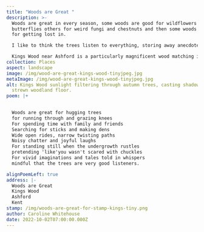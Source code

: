 ```yaml
---
title: "Woods are Great "
description: >-
  Woods are great in every season, some woods are good for wildflowers and
  butterflies others for weird fungi and chestnuts and then some woods are good
  for getting lost in. 

  I like to think the trees listen to everything, storing away anecdotes to dream about through a long winter's hibernation.

  Kings Wood near Ashford is a particularly magnificent wood matching its grand name.
collection: Places
aspect: landscape
image: /img/wood-are-great-kings-wood-tinyjpeg.jpg
metaImage: /img/wood-are-great-kings-wood-tinyjpeg.jpg
alt: Kings Wood sunlight filtering through autumn trees, casting shadows on leaf
  strewn woodland floor.
poem: |+
  

  Woods are great for hugging trees 
  for running through and grazing knees
  For spending time with family and friends 
  Searching for sticks and making dens
  Wide open rides, narrow twisting paths
  Noisy chatter and joyful laughs
  For standing still when the undergrowth rustles 
  pretending 'like'you wasn't scared with chuckles
  For vivid imaginations and tales told in whispers
  mindful that the trees are very good listeners.

alignPoemLeft: true
address: |-
  Woods are Great 
  Kings Wood 
  Ashford 
  Kent
stamp: /img/woods-are-great-for-stamp-kings-tiny.png
author: Caroline Whitehouse
date: 2022-10-02T07:00:00.000Z
---
```

